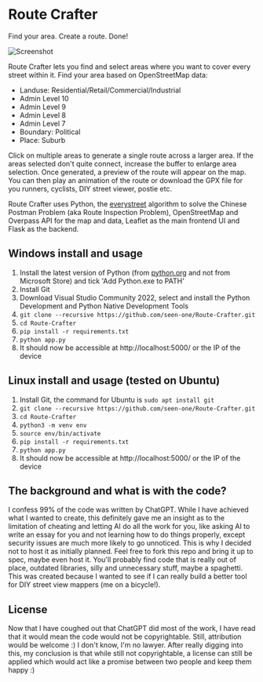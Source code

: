 # Route Crafter
Find your area. Create a route. Done!

![Screenshot](https://github.com/user-attachments/assets/8563137e-301b-443b-9da1-5693049e9651)

Route Crafter lets you find and select areas where you want to cover every street within it. Find your area based on OpenStreetMap data:
* Landuse: Residential/Retail/Commercial/Industrial
* Admin Level 10
* Admin Level 9
* Admin Level 8
* Admin Level 7
* Boundary: Political
* Place: Suburb

Click on multiple areas to generate a single route across a larger area. If the areas selected don't quite connect, increase the buffer to enlarge area selection. Once generated, a preview of the route will appear on the map. You can then play an animation of the route or download the GPX file for you runners, cyclists, DIY street viewer, postie etc.

Route Crafter uses Python, the [everystreet](https://github.com/matejker/everystreet) algorithm to solve the Chinese Postman Problem (aka Route Inspection Problem), OpenStreetMap and Overpass API for the map and data, Leaflet as the main frontend UI and Flask as the backend.

## Windows install and usage
1. Install the latest version of Python (from [python.org](https://www.python.org/downloads/windows/) and not from Microsoft Store) and tick 'Add Python.exe to PATH'
2. Install Git
3. Download Visual Studio Community 2022, select and install the Python Development and Python Native Development Tools
4. `git clone --recursive https://github.com/seen-one/Route-Crafter.git`
5. `cd Route-Crafter`
6. `pip install -r requirements.txt`
7. `python app.py`
8. It should now be accessible at http://localhost:5000/ or the IP of the device

## Linux install and usage (tested on Ubuntu)
1. Install Git, the command for Ubuntu is `sudo apt install git`
2. `git clone --recursive https://github.com/seen-one/Route-Crafter.git`
3. `cd Route-Crafter`
4. `python3 -m venv env`
5. `source env/bin/activate`
6. `pip install -r requirements.txt`
7. `python app.py`
8. It should now be accessible at http://localhost:5000/ or the IP of the device

## The background and what is with the code?
I confess 99% of the code was written by ChatGPT. While I have achieved what I wanted to create, this definitely gave me an insight as to the limitation of cheating and letting AI do all the work for you, like asking AI to write an essay for you and not learning how to do things properly, except security issues are much more likely to go unnoticed. This is why I decided not to host it as initially planned. Feel free to fork this repo and bring it up to spec, maybe even host it. You'll probably find code that is really out of place, outdated libraries, silly and unnecessary stuff, maybe a spaghetti. This was created because I wanted to see if I can really build a better tool for DIY street view mappers (me on a bicycle!).

## License
Now that I have coughed out that ChatGPT did most of the work, I have read that it would mean the code would not be copyrightable. Still, attribution would be welcome :) I don't know, I'm no lawyer.  After really digging into this, my conclusion is that while still not copyrightable, a license can still be applied which would act like a promise between two people and keep them happy :)
